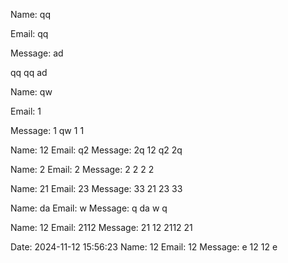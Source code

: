 

Name: qq

Email: qq

Message: ad

qq
qq
ad

Name: qw

Email: 1

Message: 1
qw
1
1

Name: 12
Email: q2
Message: 2q
12
q2
2q

Name: 2
Email: 2
Message: 2
2
2
2

Name: 21
Email: 23
Message: 33
21
23
33

Name: da
Email: w
Message: q
da
w
q

Name: 12
Email: 2112
Message: 21
12
2112
21

Date: 2024-11-12 15:56:23
Name: 12
Email: 12
Message: e
12
12
e


